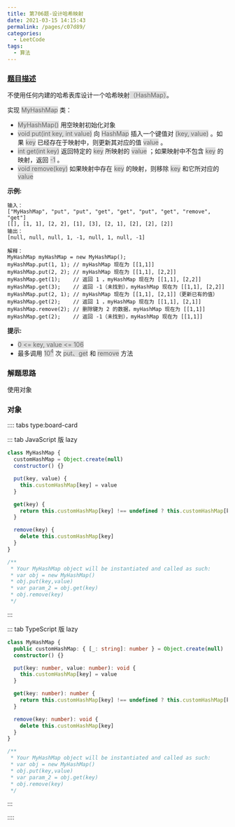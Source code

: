 ```yaml
---
title: 第706题-设计哈希映射
date: 2021-03-15 14:15:43
permalink: /pages/c07d89/
categories:
  - LeetCode
tags:
  - 算法
---
```


### [题目描述](https://leetcode-cn.com/problems/design-hashmap/)

不使用任何内建的哈希表库设计一个哈希映射<span style="background: #ddd; color: #666;">（HashMap）</span>。

实现 <span style="background: #ddd; color: #666;">MyHashMap</span> 类：

- <span style="background: #ddd; color: #666;">MyHashMap()</span> 用空映射初始化对象
- <span style="background: #ddd; color: #666;">void put(int key, int value)</span> 向 <span style="background: #ddd; color: #666;">HashMap</span> 插入一个键值对 <span style="background: #ddd; color: #666;">(key, value)</span> 。如果 <span style="background: #ddd; color: #666;">key</span> 已经存在于映射中，则更新其对应的值 <span style="background: #ddd; color: #666;">value</span> 。
- <span style="background: #ddd; color: #666;">int get(int key)</span> 返回特定的 <span style="background: #ddd; color: #666;">key</span> 所映射的 <span style="background: #ddd; color: #666;">value</span> ；如果映射中不包含 <span style="background: #ddd; color: #666;">key</span> 的映射，返回 <span style="background: #ddd; color: #666;">-1</span> 。
- <span style="background: #ddd; color: #666;">void remove(key)</span> 如果映射中存在 <span style="background: #ddd; color: #666;">key</span> 的映射，则移除 <span style="background: #ddd; color: #666;">key</span> 和它所对应的 <span style="background: #ddd; color: #666;">value</span>

<!-- more -->

**示例:**

```
输入：
["MyHashMap", "put", "put", "get", "get", "put", "get", "remove", "get"]
[[], [1, 1], [2, 2], [1], [3], [2, 1], [2], [2], [2]]
输出：
[null, null, null, 1, -1, null, 1, null, -1]

解释：
MyHashMap myHashMap = new MyHashMap();
myHashMap.put(1, 1); // myHashMap 现在为 [[1,1]]
myHashMap.put(2, 2); // myHashMap 现在为 [[1,1], [2,2]]
myHashMap.get(1);    // 返回 1 ，myHashMap 现在为 [[1,1], [2,2]]
myHashMap.get(3);    // 返回 -1（未找到），myHashMap 现在为 [[1,1], [2,2]]
myHashMap.put(2, 1); // myHashMap 现在为 [[1,1], [2,1]]（更新已有的值）
myHashMap.get(2);    // 返回 1 ，myHashMap 现在为 [[1,1], [2,1]]
myHashMap.remove(2); // 删除键为 2 的数据，myHashMap 现在为 [[1,1]]
myHashMap.get(2);    // 返回 -1（未找到），myHashMap 现在为 [[1,1]]
```

**提示:**

- <span style="background: #ddd; color: #666;">0 <= key, value <= 106</span>
- 最多调用 <span style="background: #ddd; color: #666;">10<sup>4</sup></span> 次 <span style="background: #ddd; color: #666;">put、get</span> 和 <span style="background: #ddd; color: #666;">remove</span> 方法

### 解题思路

使用对象

### 对象

:::: tabs type:board-card

::: tab JavaScript 版 lazy

```JavaScript
class MyHashMap {
  customHashMap = Object.create(null)
  constructor() {}

  put(key, value) {
    this.customHashMap[key] = value
  }

  get(key) {
    return this.customHashMap[key] !== undefined ? this.customHashMap[key] : -1
  }

  remove(key) {
    delete this.customHashMap[key]
  }
}

/**
 * Your MyHashMap object will be instantiated and called as such:
 * var obj = new MyHashMap()
 * obj.put(key,value)
 * var param_2 = obj.get(key)
 * obj.remove(key)
 */
```

:::

::: tab TypeScript 版 lazy

```TypeScript
class MyHashMap {
  public customHashMap: { [_: string]: number } = Object.create(null)
  constructor() {}

  put(key: number, value: number): void {
    this.customHashMap[key] = value
  }

  get(key: number): number {
    return this.customHashMap[key] !== undefined ? this.customHashMap[key] : -1
  }

  remove(key: number): void {
    delete this.customHashMap[key]
  }
}

/**
 * Your MyHashMap object will be instantiated and called as such:
 * var obj = new MyHashMap()
 * obj.put(key,value)
 * var param_2 = obj.get(key)
 * obj.remove(key)
 */
```

:::

::::
